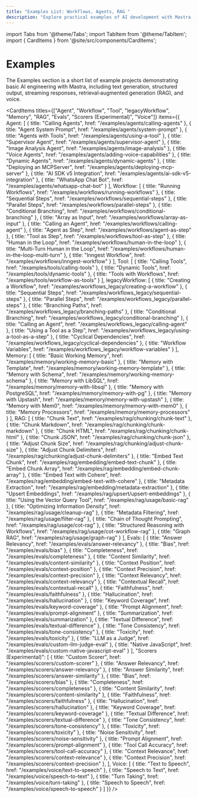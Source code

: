 ```yaml
---
title: "Examples List: Workflows, Agents, RAG "
description: "Explore practical examples of AI development with Mastra, including text generation, RAG implementations, structured outputs, and multi-modal interactions. Learn how to build AI applications using OpenAI, Anthropic, and Google Gemini."
---
```


import Tabs from '@theme/Tabs';
import TabItem from '@theme/TabItem';
import { CardItems } from '@site/src/components/CardItems';

# Examples

The Examples section is a short list of example projects demonstrating basic AI engineering with Mastra, including text generation, structured output, streaming responses, retrieval‐augmented generation (RAG), and voice.

<CardItems
  titles={["Agent", "Workflow", "Tool", "legacyWorkflow", "Memory", "RAG", "Evals", "Scorers (Experimental)", "Voice"]}
  items={{
    Agent: [
      { title: "Calling Agents", href: "/examples/agents/calling-agents" },
      { title: "Agent System Prompt", href: "/examples/agents/system-prompt" },
      { title: "Agents with Tools", href: "/examples/agents/using-a-tool" },
      { title: "Supervisor Agent", href: "/examples/agents/supervisor-agent" },
      { title: "Image Analysis Agent", href: "/examples/agents/image-analysis" },
      { title: "Voice Agents", href: "/examples/agents/adding-voice-capabilities" },
      { title: "Dynamic Agents", href: "/examples/agents/dynamic-agents" },
      { title: "Deploying an MCPServer", href: "/examples/agents/deploying-mcp-server" },
      { title: "AI SDK v5 Integration", href: "/examples/agents/ai-sdk-v5-integration" },
      { title: "WhatsApp Chat Bot", href: "/examples/agents/whatsapp-chat-bot" }
    ],
    Workflow: [
      { title: "Running Workflows", href: "/examples/workflows/running-workflows" },
      { title: "Sequential Steps", href: "/examples/workflows/sequential-steps" },
      { title: "Parallel Steps", href: "/examples/workflows/parallel-steps" },
      { title: "Conditional Branching", href: "/examples/workflows/conditional-branching" },
      { title: "Array as Input", href: "/examples/workflows/array-as-input" },
      { title: "Calling an Agent", href: "/examples/workflows/calling-agent" },
      { title: "Agent as Step", href: "/examples/workflows/agent-as-step" },
      { title: "Tool as Step", href: "/examples/workflows/tool-as-step" },
      { title: "Human in the Loop", href: "/examples/workflows/human-in-the-loop" },
      { title: "Multi-Turn Human in the Loop", href: "/examples/workflows/human-in-the-loop-multi-turn" },
      { title: "Inngest Workflow", href: "/examples/workflows/inngest-workflow" }
    ],
    Tool: [
      { title: "Calling Tools", href: "/examples/tools/calling-tools" },
      { title: "Dynamic Tools", href: "/examples/tools/dynamic-tools" },
      { title: "Tools with Workflows", href: "/examples/tools/workflow-as-tools" }
    ],
    legacyWorkflow: [
      { title: "Creating a Workflow", href: "/examples/workflows_legacy/creating-a-workflow" },
      { title: "Sequential Steps", href: "/examples/workflows_legacy/sequential-steps" },
      { title: "Parallel Steps", href: "/examples/workflows_legacy/parallel-steps" },
      { title: "Branching Paths", href: "/examples/workflows_legacy/branching-paths" },
      { title: "Conditional Branching", href: "/examples/workflows_legacy/conditional-branching" },
      { title: "Calling an Agent", href: "/examples/workflows_legacy/calling-agent" },
      { title: "Using a Tool as a Step", href: "/examples/workflows_legacy/using-a-tool-as-a-step" },
      { title: "Cyclical Dependencies", href: "/examples/workflows_legacy/cyclical-dependencies" },
      { title: "Workflow Variables", href: "/examples/workflows_legacy/workflow-variables" }
    ],
    Memory: [
      { title: "Basic Working Memory", href: "/examples/memory/working-memory-basic" },
      { title: "Memory with Template", href: "/examples/memory/working-memory-template" },
      { title: "Memory with Schema", href: "/examples/memory/working-memory-schema" },
      { title: "Memory with LibSQL", href: "/examples/memory/memory-with-libsql" },
      { title: "Memory with PostgreSQL", href: "/examples/memory/memory-with-pg" },
      { title: "Memory with Upstash", href: "/examples/memory/memory-with-upstash" },
      { title: "Memory with Mem0", href: "/examples/memory/memory-with-mem0" },
      { title: "Memory Processors", href: "/examples/memory/memory-processors" }
    ],
    RAG: [
      { title: "Chunk Text", href: "/examples/rag/chunking/chunk-text" },
      { title: "Chunk Markdown", href: "/examples/rag/chunking/chunk-markdown" },
      { title: "Chunk HTML", href: "/examples/rag/chunking/chunk-html" },
      { title: "Chunk JSON", href: "/examples/rag/chunking/chunk-json" },
      { title: "Adjust Chunk Size", href: "/examples/rag/chunking/adjust-chunk-size" },
      { title: "Adjust Chunk Delimiters", href: "/examples/rag/chunking/adjust-chunk-delimiters" },
      { title: "Embed Text Chunk", href: "/examples/rag/embedding/embed-text-chunk" },
      { title: "Embed Chunk Array", href: "/examples/rag/embedding/embed-chunk-array" },
      { title: "Embed Text with Cohere", href: "/examples/rag/embedding/embed-text-with-cohere" },
      { title: "Metadata Extraction", href: "/examples/rag/embedding/metadata-extraction" },
      { title: "Upsert Embeddings", href: "/examples/rag/upsert/upsert-embeddings" },
      { title: "Using the Vector Query Tool", href: "/examples/rag/usage/basic-rag" },
      { title: "Optimizing Information Density", href: "/examples/rag/usage/cleanup-rag" },
      { title: "Metadata Filtering", href: "/examples/rag/usage/filter-rag" },
      { title: "Chain of Thought Prompting", href: "/examples/rag/usage/cot-rag" },
      { title: "Structured Reasoning with Workflows", href: "/examples/rag/usage/cot-workflow-rag" },
      { title: "Graph RAG", href: "/examples/rag/usage/graph-rag" }
    ],
    Evals: [
      { title: "Answer Relevancy", href: "/examples/evals/answer-relevancy" },
      { title: "Bias", href: "/examples/evals/bias" },
      { title: "Completeness", href: "/examples/evals/completeness" },
      { title: "Content Similarity", href: "/examples/evals/content-similarity" },
      { title: "Context Position", href: "/examples/evals/context-position" },
      { title: "Context Precision", href: "/examples/evals/context-precision" },
      { title: "Context Relevancy", href: "/examples/evals/context-relevancy" },
      { title: "Contextual Recall", href: "/examples/evals/contextual-recall" },
      { title: "Faithfulness", href: "/examples/evals/faithfulness" },
      { title: "Hallucination", href: "/examples/evals/hallucination" },
      { title: "Keyword Coverage", href: "/examples/evals/keyword-coverage" },
      { title: "Prompt Alignment", href: "/examples/evals/prompt-alignment" },
      { title: "Summarization", href: "/examples/evals/summarization" },
      { title: "Textual Difference", href: "/examples/evals/textual-difference" },
      { title: "Tone Consistency", href: "/examples/evals/tone-consistency" },
      { title: "Toxicity", href: "/examples/evals/toxicity" },
      { title: "LLM as a Judge", href: "/examples/evals/custom-llm-judge-eval" },
      { title: "Native JavaScript", href: "/examples/evals/custom-native-javascript-eval" }
    ],
    "Scorers (Experimental)": [
      { title: "Custom Scorer", href: "/examples/scorers/custom-scorer" },
      { title: "Answer Relevancy", href: "/examples/scorers/answer-relevancy" },
      { title: "Answer Similarity", href: "/examples/scorers/answer-similarity" },
      { title: "Bias", href: "/examples/scorers/bias" },
      { title: "Completeness", href: "/examples/scorers/completeness" },
      { title: "Content Similarity", href: "/examples/scorers/content-similarity" },
      { title: "Faithfulness", href: "/examples/scorers/faithfulness" },
      { title: "Hallucination", href: "/examples/scorers/hallucination" },
      { title: "Keyword Coverage", href: "/examples/scorers/keyword-coverage" },
      { title: "Textual Difference", href: "/examples/scorers/textual-difference" },
      { title: "Tone Consistency", href: "/examples/scorers/tone-consistency" },
      { title: "Toxicity", href: "/examples/scorers/toxicity" },
      { title: "Noise Sensitivity", href: "/examples/scorers/noise-sensitivity" },
      { title: "Prompt Alignment", href: "/examples/scorers/prompt-alignment" },
      { title: "Tool Call Accuracy", href: "/examples/scorers/tool-call-accuracy" },
      { title: "Context Relevance", href: "/examples/scorers/context-relevance" },
      { title: "Context Precision", href: "/examples/scorers/context-precision" },
    ],
    Voice: [
      { title: "Text to Speech", href: "/examples/voice/text-to-speech" },
      { title: "Speech to Text", href: "/examples/voice/speech-to-text" },
      { title: "Turn Taking", href: "/examples/voice/turn-taking" },
      { title: "Speech to Speech", href: "/examples/voice/speech-to-speech" }
    ]
  }}
/>
